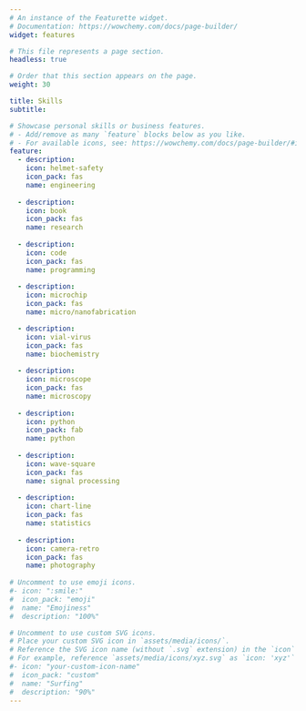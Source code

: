 ```yaml
---
# An instance of the Featurette widget.
# Documentation: https://wowchemy.com/docs/page-builder/
widget: features

# This file represents a page section.
headless: true

# Order that this section appears on the page.
weight: 30

title: Skills
subtitle:

# Showcase personal skills or business features.
# - Add/remove as many `feature` blocks below as you like.
# - For available icons, see: https://wowchemy.com/docs/page-builder/#icons
feature:
  - description: 
    icon: helmet-safety
    icon_pack: fas
    name: engineering
    
  - description: 
    icon: book
    icon_pack: fas
    name: research
    
  - description: 
    icon: code
    icon_pack: fas
    name: programming
    
  - description: 
    icon: microchip
    icon_pack: fas
    name: micro/nanofabrication

  - description: 
    icon: vial-virus
    icon_pack: fas
    name: biochemistry
    
  - description: 
    icon: microscope
    icon_pack: fas
    name: microscopy
    
  - description: 
    icon: python
    icon_pack: fab
    name: python
    
  - description: 
    icon: wave-square
    icon_pack: fas
    name: signal processing
    
  - description: 
    icon: chart-line
    icon_pack: fas
    name: statistics
    
  - description: 
    icon: camera-retro
    icon_pack: fas
    name: photography
    
# Uncomment to use emoji icons.
#- icon: ":smile:"
#  icon_pack: "emoji"
#  name: "Emojiness"
#  description: "100%"

# Uncomment to use custom SVG icons.
# Place your custom SVG icon in `assets/media/icons/`.
# Reference the SVG icon name (without `.svg` extension) in the `icon` field.
# For example, reference `assets/media/icons/xyz.svg` as `icon: 'xyz'`
#- icon: "your-custom-icon-name"
#  icon_pack: "custom"
#  name: "Surfing"
#  description: "90%"
---
```

